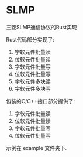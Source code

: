 # SLMP
三菱SLMP通信协议的Rust实现

Rust代码部分实现了:  
1. 字软元件批量读
2. 位软元件批量读
3. 字软元件批量写
4. 位软元件批量写
5. 字软元件多块读
6. 字软元件多块写

包装的C/C++接口部分提供了:   
1. 字软元件批量读
2. 位软元件批量读
3. 字软元件批量写
4. 位软元件批量写

示例在 example 文件夹下.


